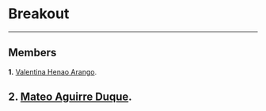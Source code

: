 <h1 aling="center">Breakout</h1>

---
## Members
**1.** <a href="#">Valentina Henao Arango<a/>.

**2.** <a href="https://github.com/MAD-py">Mateo Aguirre Duque<a/>.
---
